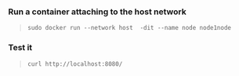 ### Run a container attaching to the host network
> `sudo docker run --network host  -dit --name node node1node`

### Test it
> `curl http://localhost:8080/`